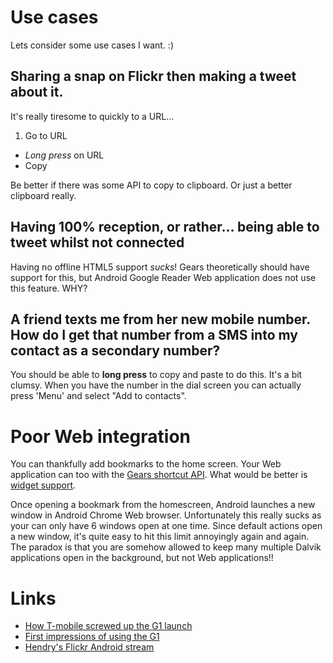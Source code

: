 # Use cases

Lets consider some use cases I want. :)

## Sharing a snap on Flickr then making a tweet about it.

It's really tiresome to quickly to a URL...

1. Go to URL
* _Long press_  on URL
* Copy

Be better if there was some API to copy to clipboard. Or just a better clipboard really.

## Having 100% reception, or rather... being able to tweet whilst not connected

Having no offline HTML5 support *sucks*! Gears theoretically should have
support for this, but Android Google Reader Web application does not use this
feature. WHY?

## A friend texts me from her new mobile number. How do I get that number from a SMS into my contact as a secondary number?

You should be able to **long press** to copy and paste to do this. It's a bit clumsy. When you have the number in the dial screen you can actually press 'Menu' and select "Add to contacts".

# Poor Web integration

You can thankfully add bookmarks to the home screen. Your Web application can
too with the [Gears shortcut
API](http://code.google.com/apis/gears/samples/hello_world_shortcuts/hello_world_shortcuts.html).
What would be better is [widget support](http://wiki.webvm.net/widgets/).

Once opening a bookmark from the homescreen, Android launches a new window in
Android Chrome Web browser. Unfortunately this really sucks as your can only
have 6 windows open at one time. Since default actions open a new window, it's
quite easy to hit this limit annoyingly again and again. The paradox is that
you are somehow allowed to keep many multiple Dalvik applications open in the
background, but not Web applications!!

# Links

* [How T-mobile screwed up the G1 launch](http://natalian.org/archives/2008/10/30/t-mobile-g1-uk-launch-fail/)
* [First impressions of using the G1](http://natalian.org/archives/2008/11/01/android-apple-ketchup/)
* [Hendry's Flickr Android stream](http://flickr.com/photos/hendry/tags/android/)
